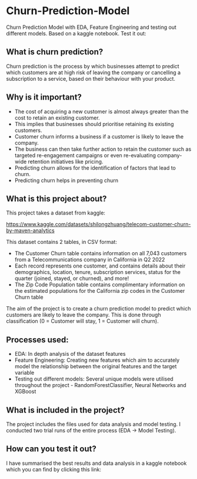 # Churn-Prediction-Model
Churn Prediction Model with EDA, Feature Engineering and testing out different models. Based on a kaggle notebook.
Test it out: 

## What is churn prediction?

Churn prediction is the process by which businesses attempt to predict which customers are at high risk of leaving the company or cancelling a subscription to a service, based on their behaviour with your product.

## Why is it important?

- The cost of acquiring a new customer is almost always greater than the cost to retain an existing customer.
- This implies that businesses should prioritise retaining its existing customers.
- Customer churn informs a business if a customer is likely to leave the company.
- The business can then take further action to retain the customer such as targeted re-engagement campaigns or even re-evaluating company-wide retention initiatives like pricing.
- Predicting churn allows for the identification of factors that lead to churn.
- Predicting churn helps in preventing churn

## What is this project about?

This project takes a dataset from kaggle:

https://www.kaggle.com/datasets/shilongzhuang/telecom-customer-churn-by-maven-analytics

This dataset contains 2 tables, in CSV format:

- The Customer Churn table contains information on all 7,043 customers from a Telecommunications company in California in Q2 2022
- Each record represents one customer, and contains details about their demographics, location, tenure, subscription services, status for the quarter (joined, stayed, or churned), and more!
- The Zip Code Population table contains complimentary information on the estimated populations for the California zip codes in the Customer Churn table

The aim of the project is to create a churn prediction model to predict which customers are likely to leave the company. This is done through classification (0 = Customer will stay, 1 = Customer will churn).

## Processes used:

- EDA: In depth analysis of the dataset features
- Feature Engineering: Creating new features which aim to accurately model the relationship between the original features and the target variable
- Testing out different models: Several unique models were utilised throughout the project - RandomForestClassifier, Neural Networks and XGBoost

## What is included in the project?

The project includes the files used for data analysis and model testing. I conducted two trial runs of the entire process (EDA -> Model Testing).

## How can you test it out?

I have summarised the best results and data analysis in a kaggle notebook which you can find by clicking this link:
